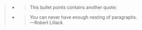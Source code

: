 > - > This bullet points contains another quote:
>   > 
> - > You can never have enough nesting of paragraphs.\
>   >    —Robert Lillack
